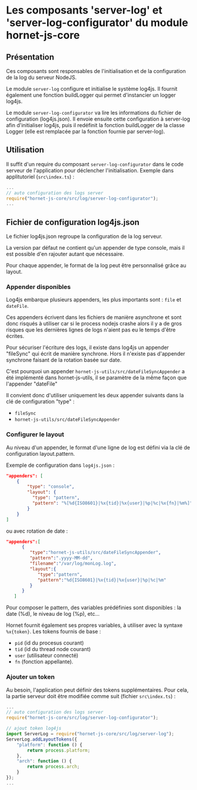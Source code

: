 # Les composants 'server-log' et 'server-log-configurator' du module hornet-js-core

## Présentation

Ces composants sont responsables de l'initialisation et de la configuration de la log du serveur NodeJS.

Le module `server-log` configure et initialise le système log4js. Il fournit également une fonction buildLogger qui permet d'instancier un logger log4js.

Le module `server-log-configurator` va lire les informations du fichier de configuration (log4js.json). Il envoie ensuite cette configuration à server-log afin d'initialiser log4js, puis il redéfinit la fonction buildLogger de la classe Logger (elle est remplacée par la fonction fournie par server-log).


## Utilisation

Il suffit d'un require du composant `server-log-configurator` dans le code serveur de l'application pour déclencher l'initialisation. Exemple dans applitutoriel (`src\index.ts`) :

```javascript
...
// auto configuration des logs server
require("hornet-js-core/src/log/server-log-configurator");
...
```

## Fichier de configuration log4js.json

Le fichier log4js.json regroupe la configuration de la log serveur.

La version par défaut ne contient qu'un appender de type console, mais il est possible d'en rajouter autant que nécessaire.

Pour chaque appender, le format de la log peut être personnalisé grâce au layout. 

### Appender disponibles

Log4js embarque plusieurs appenders, les plus importants sont : `file` et `dateFile`.

Ces appenders écrivent dans les fichiers de manière asynchrone et sont donc risqués à utiliser car si le process nodejs crashe alors il y a de gros risques que les dernières lignes de logs n'aient pas eu le temps d'être écrites.

Pour sécuriser l'écriture des logs, il existe dans log4js un appender "fileSync" qui écrit de manière synchrone.
Hors il n'existe pas d'appender synchrone faisant de la rotation basée sur date.

C'est pourquoi un appender `hornet-js-utils/src/dateFileSyncAppender` a été implémenté dans hornet-js-utils, il se paramètre de la même façon que l'appender "dateFile"

Il convient donc d'utiliser uniquement les deux appender suivants dans la clé de configuration "type" :

- `fileSync`
- `hornet-js-utils/src/dateFileSyncAppender`

### Configurer le layout

Au niveau d'un appender, le format d'une ligne de log est défini via la clé de configuration layout.pattern.

Exemple de configuration dans `log4js.json` :

```json
"appenders": [
	{
	    "type": "console",
	    "layout": {
	      "type": "pattern",
	      "pattern": "%[%d{ISO8601}|%x{tid}|%x{user}|%p|%c|%x{fn}|%m%]"
	    }
	}
]
```
ou avec rotation de date :

```json
"appenders":[
      {
         "type":"hornet-js-utils/src/dateFileSyncAppender",
         "pattern":".yyyy-MM-dd",
         "filename":"/var/log/monLog.log",
         "layout":{
            "type":"pattern",
            "pattern":"%d{ISO8601}|%x{tid}|%x{user}|%p|%c|%m"
         }
      }
   ]
```

Pour composer le pattern, des variables prédéfinies sont disponibles : la date (%d), le niveau de log (%p), etc...

Hornet fournit également ses propres variables, à utiliser avec la syntaxe `%x{token}`. Les tokens fournis de base : 

* `pid` (id du procesus courant)
* `tid` (id du thread node courant)
* `user` (utilisateur connecté)
* `fn` (fonction appellante).

### Ajouter un token

Au besoin, l'application peut définir des tokens supplémentaires. Pour cela, la partie serveur doit être modifiée comme suit (fichier `src\index.ts`) :

```javascript
...
// auto configuration des logs server
require("hornet-js-core/src/log/server-log-configurator");

// ajout token log4js
import ServerLog = require("hornet-js-core/src/log/server-log");
ServerLog.addLayoutTokens({
    "platform": function () {
        return process.platform;
    },
    "arch": function () {
        return process.arch;
    }
});
...
```
